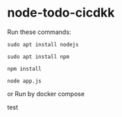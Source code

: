# node-todo-cicdkk

Run these commands:


`sudo apt install nodejs`


`sudo apt install npm`


`npm install`

`node app.js`

or Run by docker compose

test

